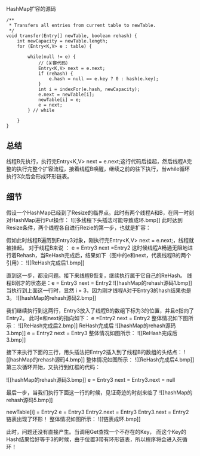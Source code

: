 HashMap扩容的源码
```
/**
 * Transfers all entries from current table to newTable. 
 */
void transfer(Entry[] newTable, boolean rehash) {
    int newCapacity = newTable.length;
    for (Entry<K,V> e : table) {

        while(null != e) {
            //（关键代码）
            Entry<K,V> next = e.next;
            if (rehash) {
                e.hash = null == e.key ? 0 : hash(e.key);
            }
            int i = indexFor(e.hash, newCapacity);
            e.next = newTable[i];
            newTable[i] = e;
            e = next;
        } // while  

    }
}
```
## 总结
线程B先执行，执行完Entry<K,V> next = e.next;这行代码后挂起，然后线程A完整的执行完整个扩容流程，接着线程B唤醒，继续之前的往下执行，当while循环执行3次后会形成环形链表。
## 细节
假设一个HashMap已经到了Resize的临界点。此时有两个线程A和B，在同一时刻对HashMap进行Put操作： 
![[多线程下头插法可能导致成环.bmp]]
此时达到Resize条件，两个线程各自进行Rezie的第一步，也就是扩容：

假如此时线程B遍历到Entry3对象，刚执行完Entry<K,V> next = e.next;，线程就被挂起。 
对于线程B来说 ： e = Entry3 next =Entry2 
这时候线程A畅通无阻地进行着Rehash，当ReHash完成后，结果如下（图中的e和next，代表线程B的两个引用）：
![[ReHash完成后1.bmp]]

直到这一步，都没问题。接下来线程B恢复，继续执行属于它自己的ReHash。 线程B刚才的状态是：e = Entry3 next = Entry2 
![[hashMap的rehash源码1.bmp]]
当执行到上面这一行时，显然 i = 3，因为刚才线程A对于Entry3的hash结果也是3。 ![[hashMap的rehash源码2.bmp]]

我们继续执行到这两行，Entry3放入了线程B的数组下标为3的位置，并且e指向了Entry2。 
此时e和next的指向如下： 
e =Entry2 next = Entry2 
整体情况如下图所示： 
![[ReHash完成后2.bmp]]
ReHash完成后
![[hashMap的rehash源码3.bmp]]
e = Entry2 
next = Entry3 
整体情况如图所示：
![[ReHash完成后3.bmp]]

接下来执行下面的三行，用头插法把Entry2插入到了线程B的数组的头结点：
![[hashMap的rehash源码4.bmp]]
整体情况如图所示： 
![[ReHash完成后4.bmp]]
第三次循环开始，又执行到红框的代码：

![[hashMap的rehash源码3.bmp]]
e = Entry3 
next = Entry3.next = null

最后一步，当我们执行下面这一行的时候，见证奇迹的时刻来临了 
![[hashMap的rehash源码5.bmp]]

newTable[i] = Entry2 
e = Entry3 
Entry2.next = Entry3 
Entry3.next = Entry2 
链表出现了环形！ 
整体情况如图所示：
![[链表成环.bmp]]

此时，问题还没有直接产生。当调用Get查找一个不存在的Key， 
而这个Key的Hash结果恰好等于3的时候，由于位置3带有环形链表，所以程序将会进入死循环！